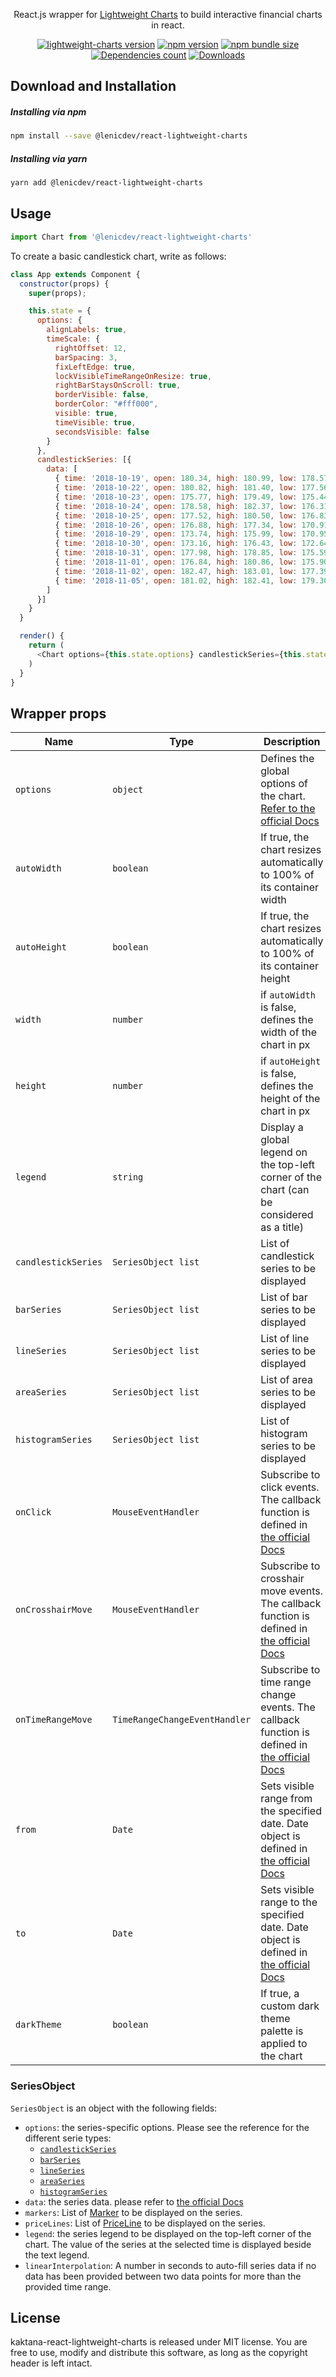 <!-- markdownlint-disable no-inline-html first-line-h1 -->

<div align="center">
  <p>React.js wrapper for <a href="https://github.com/tradingview/lightweight-charts">Lightweight Charts</a> to build interactive financial charts in react.</p>

  [![lightweight-charts version][lightweight-charts-version-img]][lightweight-charts-link]
  [![npm version][npm-version-img]][npm-link]
  [![npm bundle size][bundle-size-img]][bundle-size-link]
  [![Dependencies count][deps-count-img]][bundle-size-link]
  [![Downloads][npm-downloads-img]][npm-link]

</div>

<!-- markdownlint-enable no-inline-html -->

## Download and Installation

##### Installing via npm

```bash
npm install --save @lenicdev/react-lightweight-charts
```

##### Installing via yarn

```bash
yarn add @lenicdev/react-lightweight-charts
```

## Usage

```js
import Chart from '@lenicdev/react-lightweight-charts'
```

To create a basic candlestick chart, write as follows:
```javascript
class App extends Component {
  constructor(props) {
    super(props);

    this.state = {
      options: {
        alignLabels: true,
        timeScale: {
          rightOffset: 12,
          barSpacing: 3,
          fixLeftEdge: true,
          lockVisibleTimeRangeOnResize: true,
          rightBarStaysOnScroll: true,
          borderVisible: false,
          borderColor: "#fff000",
          visible: true,
          timeVisible: true,
          secondsVisible: false
        }
      },
      candlestickSeries: [{
        data: [
          { time: '2018-10-19', open: 180.34, high: 180.99, low: 178.57, close: 179.85 },
          { time: '2018-10-22', open: 180.82, high: 181.40, low: 177.56, close: 178.75 },
          { time: '2018-10-23', open: 175.77, high: 179.49, low: 175.44, close: 178.53 },
          { time: '2018-10-24', open: 178.58, high: 182.37, low: 176.31, close: 176.97 },
          { time: '2018-10-25', open: 177.52, high: 180.50, low: 176.83, close: 179.07 },
          { time: '2018-10-26', open: 176.88, high: 177.34, low: 170.91, close: 172.23 },
          { time: '2018-10-29', open: 173.74, high: 175.99, low: 170.95, close: 173.20 },
          { time: '2018-10-30', open: 173.16, high: 176.43, low: 172.64, close: 176.24 },
          { time: '2018-10-31', open: 177.98, high: 178.85, low: 175.59, close: 175.88 },
          { time: '2018-11-01', open: 176.84, high: 180.86, low: 175.90, close: 180.46 },
          { time: '2018-11-02', open: 182.47, high: 183.01, low: 177.39, close: 179.93 },
          { time: '2018-11-05', open: 181.02, high: 182.41, low: 179.30, close: 182.19 }
        ]
      }]
    }
  }

  render() {
    return (
      <Chart options={this.state.options} candlestickSeries={this.state.candlestickSeries} autoWidth height={320} />
    )
  }
}
```

## Wrapper props

|Name|Type|Description|
|----|----|-----------|
|`options`|`object`|Defines the global options of the chart. [Refer to the official Docs](https://github.com/tradingview/lightweight-charts/tree/v3.3.0/docs/customization.md)|
|`autoWidth`|`boolean`|If true, the chart resizes automatically to 100% of its container width|
|`autoHeight`|`boolean`|If true, the chart resizes automatically to 100% of its container height|
|`width`|`number`|if `autoWidth` is false, defines the width of the chart in px|
|`height`|`number`|if `autoHeight` is false, defines the height of the chart in px|
|`legend`|`string`|Display a global legend on the top-left corner of the chart (can be considered as a title)|
|`candlestickSeries`|`SeriesObject list`|List of candlestick series to be displayed|
|`barSeries`|`SeriesObject list`|List of bar series to be displayed|
|`lineSeries`|`SeriesObject list`|List of line series to be displayed|
|`areaSeries`|`SeriesObject list`|List of area series to be displayed|
|`histogramSeries`|`SeriesObject list`|List of histogram series to be displayed|
|`onClick`|`MouseEventHandler`|Subscribe to click events. The callback function is defined in [the official Docs](https://github.com/tradingview/lightweight-charts/tree/v3.3.0/docs/events.md#mouseeventhandler)|
|`onCrosshairMove`|`MouseEventHandler`|Subscribe to crosshair move events. The callback function is defined in [the official Docs](https://github.com/tradingview/lightweight-charts/tree/v3.3.0/docs/events.md#mouseeventhandler)|
|`onTimeRangeMove`|`TimeRangeChangeEventHandler`|Subscribe to time range change events. The callback function is defined in [the official Docs](https://github.com/tradingview/lightweight-charts/tree/v3.3.0/docs/events.md#timerangechangeeventhandler)|
|`from`|`Date`|Sets visible range from the specified date. Date object is defined in [the official Docs](https://github.com/tradingview/lightweight-charts/tree/v3.3.0/docs/time.md)|
|`to`|`Date`|Sets visible range to the specified date. Date object is defined in [the official Docs](https://github.com/tradingview/lightweight-charts/tree/v3.3.0/docs/time.md)|
|`darkTheme`|`boolean`|If true, a custom dark theme palette is applied to the chart|

### SeriesObject

`SeriesObject` is an object with the following fields:

- `options`: the series-specific options. Please see the reference for the different serie types:
    - [`candlestickSeries`](https://github.com/tradingview/lightweight-charts/tree/v3.3.0/docs/candlestick-series.md#customization)
    - [`barSeries`](https://github.com/tradingview/lightweight-charts/tree/v3.3.0/docs/bar-series.md#customization)
    - [`lineSeries`](https://github.com/tradingview/lightweight-charts/tree/v3.3.0/docs/line-series.md#customization)
    - [`areaSeries`](https://github.com/tradingview/lightweight-charts/tree/v3.3.0/docs/area-series.md#customization)
    - [`histogramSeries`](https://github.com/tradingview/lightweight-charts/tree/v3.3.0/docs/histogram-series.md#customization)
- `data`: the series data. please refer to [the official Docs](https://github.com/tradingview/lightweight-charts/tree/v3.3.0/docs/series-basics.md#data)
- `markers`: List of [Marker](https://github.com/tradingview/lightweight-charts/tree/v3.3.0/docs/series-basics.md#setmarkers) to be displayed on the series.
- `priceLines`: List of [PriceLine](https://github.com/tradingview/lightweight-charts/tree/v3.3.0/docs/series-basics.md#createpriceline) to be displayed on the series.
- `legend`: the series legend to be displayed on the top-left corner of the chart. The value of the series at the selected time is displayed beside the text legend.
- `linearInterpolation`: A number in seconds to auto-fill series data if no data has been provided between two data points for more than the provided time range.

## License

kaktana-react-lightweight-charts is released under MIT license. You are free to use, modify and distribute this software, as long as the copyright header is left intact.


[lightweight-charts-version-img]: https://img.shields.io/badge/lightweight--charts-v3.3.0-brightgreen
[lightweight-charts-link]: https://github.com/tradingview/lightweight-charts/tree/v3.3.0

[npm-version-img]: https://badge.fury.io/js/kaktana-react-lightweight-charts.svg
[npm-downloads-img]: https://img.shields.io/npm/dm/kaktana-react-lightweight-charts.svg
[npm-link]: https://www.npmjs.com/package/kaktana-react-lightweight-charts

[bundle-size-img]: https://badgen.net/bundlephobia/minzip/kaktana-react-lightweight-charts
[deps-count-img]: https://img.shields.io/badge/dynamic/json.svg?label=dependecies&color=brightgreen&query=$.dependencyCount&uri=https%3A%2F%2Fbundlephobia.com%2Fapi%2Fsize%3Fpackage%3Dkaktana-react-lightweight-charts
[bundle-size-link]: https://bundlephobia.com/result?p=kaktana-react-lightweight-charts

